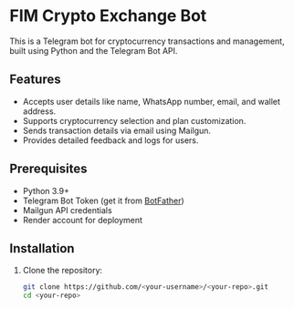 # FIM Crypto Exchange Bot

This is a Telegram bot for cryptocurrency transactions and management, built using Python and the Telegram Bot API.

## Features
- Accepts user details like name, WhatsApp number, email, and wallet address.
- Supports cryptocurrency selection and plan customization.
- Sends transaction details via email using Mailgun.
- Provides detailed feedback and logs for users.

## Prerequisites
- Python 3.9+
- Telegram Bot Token (get it from [BotFather](https://core.telegram.org/bots#botfather))
- Mailgun API credentials
- Render account for deployment

## Installation
1. Clone the repository:
   ```bash
   git clone https://github.com/<your-username>/<your-repo>.git
   cd <your-repo>
